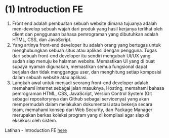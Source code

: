# (1) Introduction FE
1. Front end adalah pembuatan sebuah website dimana tujuanya adalah men-develop sebuah wajah dari produk yang hasil kerjanya terlihat oleh client dan penggunaan bahasa pemrograman yang dibutuhkan adalah HTML, CSS, dan JavaScript. 
2. Yang artinya front-end developer itu adalah orang yang bertugas untuk menghubungkan sebuah situs atau aplikasi dengan pengguna. Tugas dari sebuah front-end developer itu sendiri mengubah UI/UX yang sudah siap menuju ke halaman website. Memastikan UI yang di buat supaya nyaman digunakan, memastikan semua fungsional dapat berjalan dan tidak mengganggu user, dan menghitung setiap komposisi dalam sebuah website atau aplikasi.
3. Langkah awal untuk menjadi seorang front-end developer adalah memahami internet sebagai jalan masuknya, Hosting, memahami bahasa pemrograman HTML, CSS, JavaScript, Version Control System (Git sebagai repositorynya dan Github sebagai servicenya) yang akan mempermudah dalam melakukan dokumentasi atau bekerja secara team, memahami konsep dari Web Security, dan Package Manager merupakan berkas koleksi program yang di kompilasi agar siap di eksekusi oleh sistem.

Latihan - Introduction FE [here](https://docs.google.com/document/d/1tH0VR-vHMADq6VMnS4v0LCcpXuWrCcAB36sjehBHjl0/edit?usp=sharing)